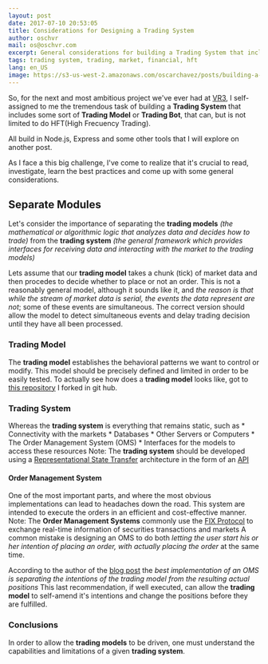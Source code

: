 ```yaml
---
layout: post
date: 2017-07-10 20:53:05
title: Considerations for Designing a Trading System
author: oschvr
mail: os@oschvr.com
excerpt: General considerations for building a Trading System that includes a Trading Model/Bot
tags: trading system, trading, market, financial, hft
lang: en_US
image: https://s3-us-west-2.amazonaws.com/oscarchavez/posts/building-a-trading-system/images/large/Screen_Shot_2017-07-20_at_12.22.16_PM.png
---
```


So, for the next and most ambitious project we've ever had at [VR3](http://vr3.io), I self-assigned to me the tremendous task of building a **Trading System** that includes some sort of **Trading Model** or **Trading Bot**, that can, but is not limited to do HFT(High Frecuency Trading). 

All build in Node.js, Express and some other tools that I will explore on another post. 

As I face a this big challenge, I've come to realize that it's crucial to read, investigate, learn the best practices and come up with some general considerations. 

## Separate Modules 

Let's consider the importance of separating the **trading models** *(the mathematical or algorithmic logic that analyzes data and decides how to trade)* from the **trading system** *(the general framework which provides interfaces for receiving data and interacting with the market to the trading models)* 

Lets assume that our **trading model** takes a chunk (tick) of market data and then procedes to decide whether to place or not an order. This is not a reasonably general model, although it sounds like it, and *the reason is that while the stream of market data is serial, the events the data represent are not*; some of these events are simultaneous. The correct version should allow the model to detect simultaneous events and delay trading decision until they have all been processed. 

### Trading Model 

The **trading model** establishes the behavioral patterns we want to control or modify. This model should be precisely defined and limited in order to be easily tested. To actually see how does a **trading model** looks like, got to [this repository](https://github.com/oschvr/zenbot) I forked in git hub. 

### Trading System 

Whereas the **trading system** is everything that remains static, such as * Connectivity with the markets * Databases * Other Servers or Computers * The Order Management System (OMS) * Interfaces for the models to access these resources Note: The **trading system** should be developed using a [Representational State Transfer](https://stackoverflow.com/questions/671118/what-exactly-is-restful-programming) architecture in the form of an [API](https://stackoverflow.com/questions/7440379/what-exactly-is-the-meaning-of-an-api) 

#### Order Management System 

One of the most important parts, and where the most obvious implementations can lead to headaches down the road. This system are intended to execute the orders in an efficient and cost-effective manner. Note: The **Order Management Systems** commonly use the [FIX Protocol](https://en.wikipedia.org/wiki/Financial_Information_eXchange) to exchange real-time information of securities transactions and markets A common mistake is designing an OMS to do both *letting the user start his or her intention of placing an order, with actually placing the order* at the same time. 

According to the author of the [blog post](https://web.archive.org/web/20110219163418/http://howtohft.wordpress.com:80/2011/02/15/building-a-trading-system-general-considerations) the *best implementation of an OMS is separating the intentions of the trading model from the resulting actual positions* This last recommendation, if well executed, can allow the **trading model** to self-amend it's intentions and change the positions before they are fulfilled. 

### Conclusions 

In order to allow the **trading models** to be driven, one must understand the capabilities and limitations of a given **trading system**. 